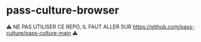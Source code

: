 # pass-culture-browser

:warning: NE PAS UTILISER CE REPO, IL FAUT ALLER SUR https://github.com/pass-culture/pass-culture-main :warning:
